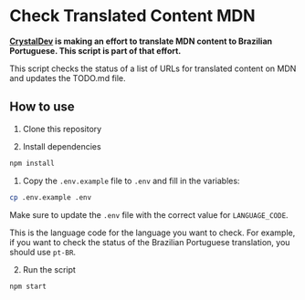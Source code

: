 # Check Translated Content MDN

**[CrystalDev](https://crystaldev.org/) is making an effort to translate MDN content to Brazilian Portuguese. This script is part of that effort.**

This script checks the status of a list of URLs for translated content on MDN and updates the TODO.md file.

## How to use

1. Clone this repository

2. Install dependencies

```bash
npm install
```

1. Copy the `.env.example` file to `.env` and fill in the variables:

```bash
cp .env.example .env
```

Make sure to update the `.env` file with the correct value for `LANGUAGE_CODE`.

This is the language code for the language you want to check. For example, if you want to check the status of the Brazilian Portuguese translation, you should use `pt-BR`.

2. Run the script

```bash
npm start
```
